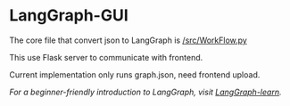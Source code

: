 # LangGraph-GUI

The core file that convert json to LangGraph is [/src/WorkFlow.py](https://github.com/LangGraph-GUI/LangGraph-GUI-backend/blob/main/src/WorkFlow.py)

This use Flask server to communicate with frontend.

Current implementation only runs graph.json, need frontend upload.

*For a beginner-friendly introduction to LangGraph, visit [LangGraph-learn](https://github.com/LangGraph-GUI/LangGraph-learn).*


